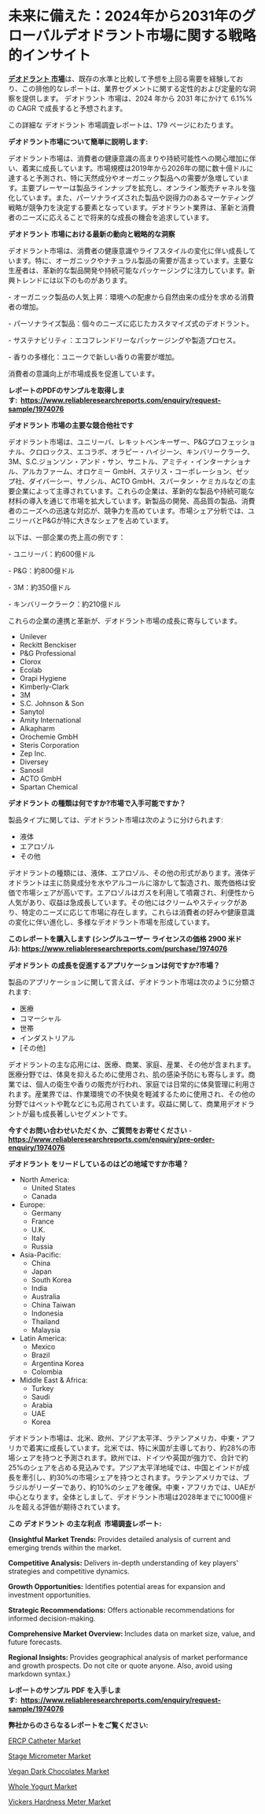 <p><h1>未来に備えた：2024年から2031年のグローバルデオドラント市場に関する戦略的インサイト</h1></p><p data-sourcepos="1:1-1:157"><strong><a href="https://www.reliableresearchreports.com/deodorant-r1974076?utm_campaign=107&utm_medium=36&utm_source=Github&utm_content=ia&utm_term=06122024&utm_id=deodorant">デオドラント 市場</a></strong>は、既存の水準と比較して予想を上回る需要を経験しており、この排他的なレポートは、業界セグメントに関する定性的および定量的な洞察を提供します。 デオドラント 市場は、2024 年から 2031 年にかけて 6.1%% の CAGR で成長すると予想されます。</p>
<p data-sourcepos="3:1-3:50">この詳細な デオドラント 市場調査レポートは、179 ページにわたります。</p>
<p><strong>デオドラント市場について簡単に説明します:</strong></p>
<p><p>デオドラント市場は、消費者の健康意識の高まりや持続可能性への関心増加に伴い、着実に成長しています。市場規模は2019年から2026年の間に数十億ドルに達すると予測され、特に天然成分やオーガニック製品への需要が急増しています。主要プレーヤーは製品ラインナップを拡充し、オンライン販売チャネルを強化しています。また、パーソナライズされた製品や説得力のあるマーケティング戦略が競争力を決定する要素となっています。デオドラント業界は、革新と消費者のニーズに応えることで将来的な成長の機会を追求しています。</p></p>
<p><strong>デオドラント 市場における最新の動向と戦略的な洞察</strong></p>
<p><p>デオドラント市場は、消費者の健康意識やライフスタイルの変化に伴い成長しています。特に、オーガニックやナチュラル製品の需要が高まっています。主要な生産者は、革新的な製品開発や持続可能なパッケージングに注力しています。新興トレンドには以下のものがあります。</p><p>- オーガニック製品の人気上昇：環境への配慮から自然由来の成分を求める消費者の増加。</p><p>- パーソナライズ製品：個々のニーズに応じたカスタマイズ式のデオドラント。</p><p>- サステナビリティ：エコフレンドリーなパッケージングや製造プロセス。</p><p>- 香りの多様化：ユニークで新しい香りの需要が増加。</p><p>消費者の意識向上が市場成長を促進しています。</p></p>
<p><strong>レポートのPDFのサンプルを取得します</strong><strong>:&nbsp;&nbsp;<a href="https://www.reliableresearchreports.com/enquiry/request-sample/1974076?utm_campaign=107&utm_medium=36&utm_source=Github&utm_content=ia&utm_term=06122024&utm_id=deodorant">https://www.reliableresearchreports.com/enquiry/request-sample/1974076</a></strong></p>
<p><strong>デオドラント 市場の主要な競合他社です</strong></p>
<p><p>デオドラント市場は、ユニリーバ、レキットベンキーザー、P&Gプロフェッショナル、クロロックス、エコラボ、オラピー・ハイジーン、キンバリークラーク、3M、S.C.ジョンソン・アンド・サン、サニトル、アミティ・インターナショナル、アルカファーム、オロケミー GmbH、ステリス・コーポレーション、ゼップ社、ダイバーシー、サノシル、ACTO GmbH、スパータン・ケミカルなどの主要企業によって主導されています。これらの企業は、革新的な製品や持続可能な材料の導入を通じて市場を拡大しています。新製品の開発、高品質の製品、消費者のニーズへの迅速な対応が、競争力を高めています。市場シェア分析では、ユニリーバとP&Gが特に大きなシェアを占めています。</p><p>以下は、一部企業の売上高の例です：</p><p>- ユニリーバ：約600億ドル</p><p>- P&G：約800億ドル</p><p>- 3M：約350億ドル</p><p>- キンバリークラーク：約210億ドル</p><p>これらの企業の連携と革新が、デオドラント市場の成長に寄与しています。</p></p>
<p><ul><li>Unilever</li><li>Reckitt Benckiser</li><li>P&G Professional</li><li>Clorox</li><li>Ecolab</li><li>Orapi Hygiene</li><li>Kimberly-Clark</li><li>3M</li><li>S.C. Johnson & Son</li><li>Sanytol</li><li>Amity International</li><li>Alkapharm</li><li>Orochemie GmbH</li><li>Steris Corporation</li><li>Zep Inc.</li><li>Diversey</li><li>Sanosil</li><li>ACTO GmbH</li><li>Spartan Chemical</li></ul></p>
<p><strong>デオドラント の種類は何ですか?市場で入手可能ですか？</strong></p>
<p>製品タイプに関しては、デオドラント市場は次のように分けられます:</p>
<p><ul><li>液体</li><li>エアロゾル</li><li>その他</li></ul></p>
<p><p>デオドラントの種類には、液体、エアロゾル、その他の形式があります。液体デオドラントは主に防臭成分を水やアルコールに溶かして製造され、販売価格は安価で市場シェアが高いです。エアロゾルはガスを利用して噴霧され、利便性から人気があり、収益は急成長しています。その他にはクリームやスティックがあり、特定のニーズに応じて市場に存在します。これらは消費者の好みや健康意識の変化に伴い進化し、多様なデオドラント市場を形成しています。</p></p>
<p><strong>このレポートを購入します (シングルユーザー ライセンスの価格 2900 米ドル):&nbsp;<a href="https://www.reliableresearchreports.com/purchase/1974076?utm_campaign=107&utm_medium=36&utm_source=Github&utm_content=ia&utm_term=06122024&utm_id=deodorant">https://www.reliableresearchreports.com/purchase/1974076</a></strong></p>
<p><strong>デオドラント の成長を促進するアプリケーションは何ですか?市場？</strong></p>
<p>製品のアプリケーションに関して言えば、デオドラント市場は次のように分類されます:</p>
<p><ul><li>医療</li><li>コマーシャル</li><li>世帯</li><li>インダストリアル</li><li>[その他]</li></ul></p>
<p><p>デオドラントの主な応用には、医療、商業、家庭、産業、その他が含まれます。医療分野では、体臭を抑えるために使用され、肌の感染予防にも寄与します。商業では、個人の衛生や香りの販売が行われ、家庭では日常的に体臭管理に利用されます。産業界では、作業環境での不快臭を軽減するために使用され、その他の分野ではペットや靴などにも応用されています。収益に関して、商業用デオドラントが最も成長著しいセグメントです。</p></p>
<p><strong>今すぐお問い合わせいただくか、ご質問をお寄せください</strong><strong>&nbsp;</strong>-<strong><a href="https://www.reliableresearchreports.com/enquiry/pre-order-enquiry/1974076?utm_campaign=107&utm_medium=36&utm_source=Github&utm_content=ia&utm_term=06122024&utm_id=deodorant">https://www.reliableresearchreports.com/enquiry/pre-order-enquiry/1974076</a></strong></p>
<p><strong>デオドラント をリードしているのはどの地域ですか市場？</strong></p>
<p><ul>
    <li>
        North America:
        <ul>
            <li>United States</li>
            <li>Canada</li>
        </ul>
    </li>
    <li>
        Europe:
        <ul>
            <li>Germany</li>
            <li>France</li>
            <li>U.K.</li>
            <li>Italy</li>
            <li>Russia</li>
        </ul>
    </li>
    <li>
        Asia-Pacific:
        <ul>
            <li>China</li>
            <li>Japan</li>
            <li>South Korea</li>
            <li>India</li>
            <li>Australia</li>
            <li>China Taiwan</li>
            <li>Indonesia</li>
            <li>Thailand</li>
            <li>Malaysia</li>
        </ul>
    </li>
    <li>
        Latin America:
        <ul>
            <li>Mexico</li>
            <li>Brazil</li>
            <li>Argentina Korea</li>
            <li>Colombia</li>
        </ul>
    </li>
    <li>
        Middle East & Africa:
        <ul>
            <li>Turkey</li>
            <li>Saudi</li>
            <li>Arabia</li>
            <li>UAE</li>
            <li>Korea</li>
        </ul>
    </li>
    </ul></p>
<p><p>デオドラント市場は、北米、欧州、アジア太平洋、ラテンアメリカ、中東・アフリカで着実に成長しています。北米では、特に米国が主導しており、約28%の市場シェアを持つと予測されます。欧州では、ドイツや英国が強力で、合計で約25%のシェアを占める見込みです。アジア太平洋地域では、中国とインドが成長を牽引し、約30%の市場シェアを持つとされます。ラテンアメリカでは、ブラジルがリーダーであり、約10%のシェアを確保。中東・アフリカでは、UAEが中心となります。全体としまして、デオドラント市場は2028年までに1000億ドルを超える評価が期待されています。</p></p>
<p><strong>この デオドラント の主な利点&nbsp; 市場調査レポート:</strong></p>
<p><strong>{Insightful Market Trends:</strong> Provides detailed analysis of current and emerging trends within the market.</p>
<p><strong>Competitive Analysis:</strong> Delivers in-depth understanding of key players' strategies and competitive dynamics.</p>
<p><strong>Growth Opportunities:</strong> Identifies potential areas for expansion and investment opportunities.</p>
<p><strong>Strategic Recommendations:</strong> Offers actionable recommendations for informed decision-making.</p>
<p><strong>Comprehensive Market Overview: </strong>Includes data on market size, value, and future forecasts.</p>
<p><strong>Regional Insights: </strong>Provides geographical analysis of market performance and growth prospects. Do not cite or quote anyone. Also, avoid using markdown syntax.}</p>
<p><strong>レポートのサンプル PDF を入手します:&nbsp;</strong><strong>&nbsp;<a href="https://www.reliableresearchreports.com/enquiry/request-sample/1974076?utm_campaign=107&utm_medium=36&utm_source=Github&utm_content=ia&utm_term=06122024&utm_id=deodorant">https://www.reliableresearchreports.com/enquiry/request-sample/1974076</a></strong></p>
<p></p>
<p><strong>弊社からのさらなるレポートをご覧ください:</strong></p>
<p><p><a href="https://issuu.com/reportprime-2/docs/ercp-catheter-market-size-2030.pptx?utm_campaign=107&utm_medium=36&utm_source=Github&utm_content=ia&utm_term=06122024&utm_id=deodorant">ERCP Catheter Market</a></p><p><a href="https://issuu.com/reportprime-2/docs/stage-micrometer-market-size-2030.pptx?utm_campaign=107&utm_medium=36&utm_source=Github&utm_content=ia&utm_term=06122024&utm_id=deodorant">Stage Micrometer Market</a></p><p><a href="https://www.linkedin.com/pulse/analysis-global-vegan-dark-chocolates-market-present-landscape-fmjxe?utm_campaign=107&utm_medium=36&utm_source=Github&utm_content=ia&utm_term=06122024&utm_id=deodorant">Vegan Dark Chocolates Market</a></p><p><a href="https://www.linkedin.com/pulse/whole-yogurt-market-report-industry-value-revenue-forecast-4taie?utm_campaign=107&utm_medium=36&utm_source=Github&utm_content=ia&utm_term=06122024&utm_id=deodorant">Whole Yogurt Market</a></p><p><a href="https://github.com/arionmp/Market-Research-Report-List-5/blob/main/vickers-hardness-meter-market.md?utm_campaign=107&utm_medium=36&utm_source=Github&utm_content=ia&utm_term=06122024&utm_id=deodorant">Vickers Hardness Meter Market</a></p></p>